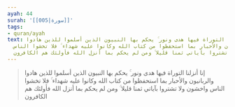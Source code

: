 ```yaml
---
ayah: 44
surah: '[[005|سورة]]'
tags:
- quran/ayah
text: إنا أنزلنا التوراة فيها هدى ونور ۚ يحكم بها النبيون الذين أسلموا للذين هادوا
  والربانيون والأحبار بما استحفظوا من كتاب الله وكانوا عليه شهداء ۚ فلا تخشوا الناس
  واخشون ولا تشتروا بآياتي ثمنا قليلا ۚ ومن لم يحكم بما أنزل الله فأولئك هم الكافرون
---
```

> إنا أنزلنا التوراة فيها هدى ونور ۚ يحكم بها النبيون الذين أسلموا للذين هادوا والربانيون والأحبار بما استحفظوا من كتاب الله وكانوا عليه شهداء ۚ فلا تخشوا الناس واخشون ولا تشتروا بآياتي ثمنا قليلا ۚ ومن لم يحكم بما أنزل الله فأولئك هم الكافرون
